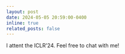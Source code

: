 ```yaml
---
layout: post
date: 2024-05-05 20:59:00-0400
inline: true
related_posts: false
---
```


I attent the ICLR'24. Feel free to chat with me!
